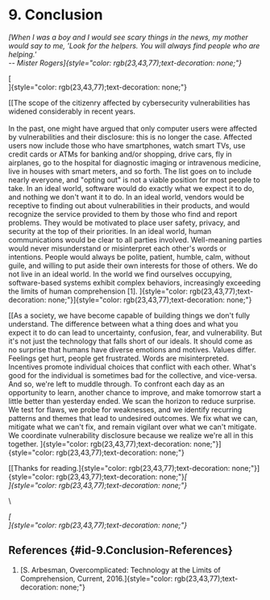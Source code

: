 # 9. Conclusion 

*[When I was a boy and I would see scary things in the news, my mother
would say to me, \'Look for the helpers. You will always find people who
are helping.\' \
-- Mister Rogers]{style="color: rgb(23,43,77);text-decoration: none;"}*

[\
]{style="color: rgb(23,43,77);text-decoration: none;"}

[[The scope of the citizenry affected by cybersecurity vulnerabilities
has widened considerably in recent years.\
\
In the past, one might have argued that only computer users were
affected by vulnerabilities and their disclosure: this is no longer the
case. Affected users now include those who have smartphones, watch smart
TVs, use credit cards or ATMs for banking and/or shopping, drive cars,
fly in airplanes, go to the hospital for diagnostic imaging or
intravenous medicine, live in houses with smart meters, and so forth.
The list goes on to include nearly everyone, and "opting out" is not a
viable position for most people to take. In an ideal world, software
would do exactly what we expect it to do, and nothing we don\'t want it
to do. In an ideal world, vendors would be receptive to finding out
about vulnerabilities in their products, and would recognize the service
provided to them by those who find and report problems. They would be
motivated to place user safety, privacy, and security at the top of
their priorities. In an ideal world, human communications would be clear
to all parties involved. Well-meaning parties would never misunderstand
or misinterpret each other\'s words or intentions. People would always
be polite, patient, humble, calm, without guile, and willing to put
aside their own interests for those of others. We do not live in an
ideal world. In the world we find ourselves occupying, software-based
systems exhibit complex behaviors, increasingly exceeding the limits of
human comprehension \[1\].
]{style="color: rgb(23,43,77);text-decoration: none;"}]{style="color: rgb(23,43,77);text-decoration: none;"}

[[As a society, we have become capable of building things we don\'t
fully understand. The difference between what a thing does and what you
expect it to do can lead to uncertainty, confusion, fear, and
vulnerability. But it\'s not just the technology that falls short of our
ideals. It should come as no surprise that humans have diverse emotions
and motives. Values differ. Feelings get hurt, people get frustrated.
Words are misinterpreted. Incentives promote individual choices that
conflict with each other. What\'s good for the individual is sometimes
bad for the collective, and vice-versa. And so, we\'re left to muddle
through. To confront each day as an opportunity to learn, another chance
to improve, and make tomorrow start a little better than yesterday
ended. We scan the horizon to reduce surprise. We test for flaws, we
probe for weaknesses, and we identify recurring patterns and themes that
lead to undesired outcomes. We fix what we can, mitigate what we can\'t
fix, and remain vigilant over what we can\'t mitigate. We coordinate
vulnerability disclosure because we realize we\'re all in this together.
]{style="color: rgb(23,43,77);text-decoration: none;"}]{style="color: rgb(23,43,77);text-decoration: none;"}

[[Thanks for
reading.]{style="color: rgb(23,43,77);text-decoration: none;"}]{style="color: rgb(23,43,77);text-decoration: none;"}*[\
]{style="color: rgb(23,43,77);text-decoration: none;"}*

\




*[\
]{style="color: rgb(23,43,77);text-decoration: none;"}*

## References {#id-9.Conclusion-References}

1.  [S. Arbesman, Overcomplicated: Technology at the Limits of
    Comprehension, Current,
    2016.]{style="color: rgb(23,43,77);text-decoration: none;"}

